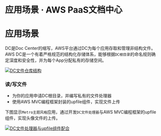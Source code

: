 # 应用场景 · AWS PaaS文档中心

# 应用场景

DC是Doc Center的缩写，AWS平台通过DC为每个应用存取和管理非结构文件。AWS DC是一个有着严格规范的结构化存储体系，能够根据`DC根目录`的命名规则确定深度和安全性，并为每个App分配私有的存储空间。

[![DC文件仓库结构](https://docs.awspaas.com/reference-guide/aws-paas-plugin-development-reference-guide/plugins/dc-1.png)](<dc-1.png>)

### 读/写文件

  * 为你的应用申请DC根目录，并编写私有的文件处理器
  * 使用AWS MVC编程框架封装的upfile组件，实现文件上传

下图显示`Metro主题风格`应用，通过开发`DC文件处理器`与AWS MVC编程框架的upfile组件，实现头像文件的上传。

[![DC文件处理器与upfile组件配合](https://docs.awspaas.com/reference-guide/aws-paas-plugin-development-reference-guide/plugins/dc-2.png)](<dc-2.png>)